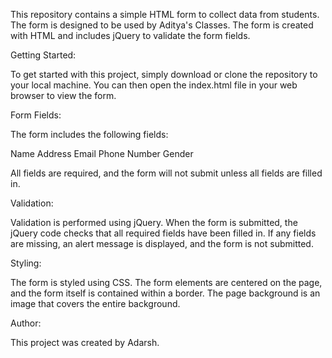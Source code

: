 This repository contains a simple HTML form to collect data from students. The form is designed to be used by Aditya's Classes. The form is created with HTML and includes jQuery to validate the form fields.

Getting Started:

To get started with this project, simply download or clone the repository to your local machine. You can then open the index.html file in your web browser to view the form.

Form Fields:

The form includes the following fields:

Name
Address
Email
Phone Number
Gender

All fields are required, and the form will not submit unless all fields are filled in.

Validation:

Validation is performed using jQuery. When the form is submitted, the jQuery code checks that all required fields have been filled in. If any fields are missing, an alert message is displayed, and the form is not submitted.

Styling:

The form is styled using CSS. The form elements are centered on the page, and the form itself is contained within a border. The page background is an image that covers the entire background.

Author:

This project was created by Adarsh.
